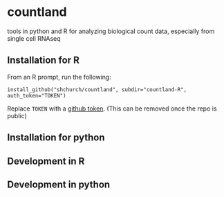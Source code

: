 # countland
tools in python and R for analyzing biological count data, especially from single cell RNAseq 


## Installation for R

From an R prompt, run the following: 

    install_github("shchurch/countland", subdir="countland-R", auth_token="TOKEN")

Replace `TOKEN` with a [github token](https://docs.github.com/en/authentication/keeping-your-account-and-data-secure/creating-a-personal-access-token). (This can be removed once the repo is public)


## Installation for python

## Development in R

## Development in python
